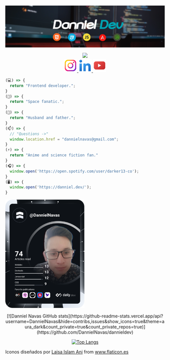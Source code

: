 ![Danniel Dev Github](./ReadmeGithub.png)

<div align="center">
  <img src="https://raw.githubusercontent.com/MartinHeinz/MartinHeinz/master/wave.gif" width="30px">
</div>

<div align="center">
  <a href="https://www.instagram.com/_dannieldev/" target="_blank">
    <img src="./instagram.png" alt="Danniel Dev Instagram" width="42" height="42">
  </a>
  <a href="https://www.linkedin.com/in/luis-daniel-gordo-navas-28102386/" target="_blank">
    <img src="./linkedin.png" alt="Danniel Dev Linkedin" width="42" height="42">
  </a>
  <a href="https://www.youtube.com/channel/UC-WOFSnewqJ1CRjFuZYaYEQ" target="_blank">
    <img src="./youtube.png" alt="Danniel Dev Youtube" width="42" height="42">
  </a>
</div>

```javascript
(💻) => {
  return "Frontend developer.";
}
(🔭) => {
  return "Space fanatic.";
}
(💖) => {
  return "Husband and father.";
}
(📫) => {
  // "Questions ->" 
  window.location.href = "dannielnavas@gmail.com";
}
(⚡) => {
  return "Anime and science fiction fan."
}
(🎧) => {
  window.open('https://open.spotify.com/user/darker13-co');
}
(🖥) => {
  window.open('https://danniel.dev/');
}
```

<a href="https://app.daily.dev/DailyDevTips"><img src="devcard.svg" width="250" alt="Chris Bongers's Dev Card"/></a>

<div align="center">
  [![Danniel Navas GitHub stats](https://github-readme-stats.vercel.app/api?username=DannielNavas&hide=contribs,issues&show_icons=true&theme=aura_dark&count_private=true&count_private_repos=true)](https://github.com/DannielNavas/dannieldev)

  [![Top Langs](https://github-readme-stats.vercel.app/api/top-langs/?username=DannielNavas&langs_count=4)](https://github.com/DannielNavas/dannieldev)

</div>

<div>Iconos diseñados por <a href="https://www.flaticon.es/autores/laisa-islam-ani" title="Laisa Islam Ani">Laisa Islam Ani</a> from <a href="https://www.flaticon.es/" title="Flaticon">www.flaticon.es</a></div>
